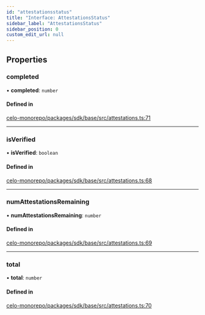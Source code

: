 ```yaml
---
id: "attestationsstatus"
title: "Interface: AttestationsStatus"
sidebar_label: "AttestationsStatus"
sidebar_position: 0
custom_edit_url: null
---
```


## Properties

### completed

• **completed**: `number`

#### Defined in

[celo-monorepo/packages/sdk/base/src/attestations.ts:71](https://github.com/celo-org/celo-monorepo/tree/master/attestations.ts#L71)

___

### isVerified

• **isVerified**: `boolean`

#### Defined in

[celo-monorepo/packages/sdk/base/src/attestations.ts:68](https://github.com/celo-org/celo-monorepo/tree/master/attestations.ts#L68)

___

### numAttestationsRemaining

• **numAttestationsRemaining**: `number`

#### Defined in

[celo-monorepo/packages/sdk/base/src/attestations.ts:69](https://github.com/celo-org/celo-monorepo/tree/master/attestations.ts#L69)

___

### total

• **total**: `number`

#### Defined in

[celo-monorepo/packages/sdk/base/src/attestations.ts:70](https://github.com/celo-org/celo-monorepo/tree/master/attestations.ts#L70)

